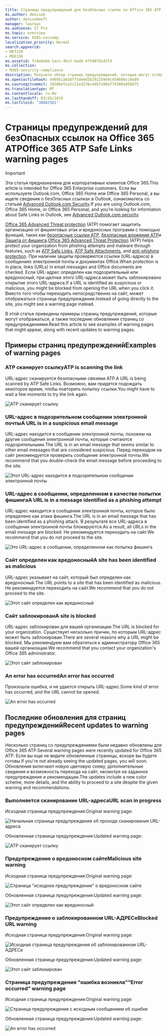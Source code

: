 ```yaml
---
title: Страницы предупреждений для безОпасных ссылок на Office 365 ATP
ms.author: deniseb
author: denisebmsft
manager: laurawi
ms.audience: IT Pro
ms.topic: overview
ms.service: O365-seccomp
localization_priority: Normal
search.appverid:
- MET150
- MOE150
ms.assetid: fc4e6ebb-5acc-4bc5-bad8-4f3407d1d3f4
ms.collection:
- M365-security-compliance
description: Получите обзор страниц предупреждений, которые могут отображаться при работе с Office 365 Advanced Threat protection.
ms.openlocfilehash: e90951a010ff5de4d3b292259e9c4596b6cc8e89
ms.sourcegitcommit: 1658be51e2c21ed23bc4467a98af74300a45b975
ms.translationtype: MT
ms.contentlocale: ru-RU
ms.lasthandoff: 03/26/2019
ms.locfileid: "30862581"
---
```

# <a name="office-365-atp-safe-links-warning-pages"></a><span data-ttu-id="e1512-103">Страницы предупреждений для безОпасных ссылок на Office 365 ATP</span><span class="sxs-lookup"><span data-stu-id="e1512-103">Office 365 ATP Safe Links warning pages</span></span>

> [!IMPORTANT]
> <span data-ttu-id="e1512-104">Эта статья предназначена для корпоративных клиентов Office 365.</span><span class="sxs-lookup"><span data-stu-id="e1512-104">This article is intended for Office 365 Enterprise customers.</span></span> <span data-ttu-id="e1512-105">Если вы используете Outlook.com, Office 365 Home или Office 365 Personal, а вы ищете сведения о безОпасных ссылках в Outlook, ознакомьтесь со статьей [Advanced Outlook.com Security](https://support.office.com/article/advanced-outlook-com-security-for-office-365-subscribers-882d2243-eab9-4545-a58a-b36fee4a46e2).</span><span class="sxs-lookup"><span data-stu-id="e1512-105">If you are using Outlook.com, Office 365 Home, or Office 365 Personal, and you're looking for information about Safe Links in Outlook, see [Advanced Outlook.com security](https://support.office.com/article/advanced-outlook-com-security-for-office-365-subscribers-882d2243-eab9-4545-a58a-b36fee4a46e2).</span></span>

<span data-ttu-id="e1512-106">[Office 365 Advanced Threat protection](office-365-atp.md) (ATP) помогает защитить организацию от фишинговых атак и вредоносных программ с помощью функций, таких как [безопасные ссылки ATP](atp-safe-links.md), [безопасные вложения ATP](atp-safe-attachments.md)и [Защита от фишинга](anti-phishing-protection.md).</span><span class="sxs-lookup"><span data-stu-id="e1512-106">[Office 365 Advanced Threat Protection](office-365-atp.md) (ATP) helps protect your organization from phishing attempts and malware through features, such as [ATP Safe Links](atp-safe-links.md), [ATP Safe Attachments](atp-safe-attachments.md), and [anti-phishing protection](anti-phishing-protection.md).</span></span> <span data-ttu-id="e1512-107">При наличии защиты проверяются ссылки (URL-адреса) в сообщениях электронной почты и документах Office.</span><span class="sxs-lookup"><span data-stu-id="e1512-107">When protection is in place, links (URLs) in email messages and Office documents are checked.</span></span> <span data-ttu-id="e1512-108">Если URL-адрес определен как подозрительный или вредоносный, при щелчке этого URL-адреса может быть заблокировано открытие этого URL-адреса.</span><span class="sxs-lookup"><span data-stu-id="e1512-108">If a URL is identified as suspicious or malicious, you might be blocked from opening the URL when you click it.</span></span> <span data-ttu-id="e1512-109">Вместо того чтобы переходить непосредственно на сайт, может отображаться страница предупреждения.</span><span class="sxs-lookup"><span data-stu-id="e1512-109">Instead of going directly to the site, you might see a warning page instead.</span></span> 
  
<span data-ttu-id="e1512-110">В этой статье приведены примеры страниц предупреждений, которые могут отображаться, а также последние обновления страниц со предупреждениями.</span><span class="sxs-lookup"><span data-stu-id="e1512-110">Read this article to see examples of warning pages that might appear, along with recent updates to warning pages.</span></span>
  
## <a name="examples-of-warning-pages"></a><span data-ttu-id="e1512-111">Примеры страниц предупреждений</span><span class="sxs-lookup"><span data-stu-id="e1512-111">Examples of warning pages</span></span>

### <a name="atp-is-scanning-the-link"></a><span data-ttu-id="e1512-112">ATP сканирует ссылку</span><span class="sxs-lookup"><span data-stu-id="e1512-112">ATP is scanning the link</span></span>

<span data-ttu-id="e1512-113">URL-адрес сканируется безопасными связями ATP.</span><span class="sxs-lookup"><span data-stu-id="e1512-113">A URL is being scanned by ATP Safe Links.</span></span> <span data-ttu-id="e1512-114">Возможно, вам придется подождать некоторое время, чтобы повторить попытку ссылки.</span><span class="sxs-lookup"><span data-stu-id="e1512-114">You might have to wait a few moments to try the link again.</span></span>

![ATP сканирует ссылку](media/ee8dd5ed-6b91-4248-b054-12b719e8d0ed.png)

### <a name="a-url-is-in-a-suspicious-email-message"></a><span data-ttu-id="e1512-116">URL-адрес в подозрительном сообщении электронной почты</span><span class="sxs-lookup"><span data-stu-id="e1512-116">A URL is in a suspicious email message</span></span>

<span data-ttu-id="e1512-117">URL-адрес находится в сообщении электронной почты, похожем на другие сообщения электронной почты, которые считаются подозрительными.</span><span class="sxs-lookup"><span data-stu-id="e1512-117">The URL is in an email message that seems similar to other email messages that are considered suspicious.</span></span> <span data-ttu-id="e1512-118">Перед переходом на сайт рекомендуется проверить сообщение электронной почты.</span><span class="sxs-lookup"><span data-stu-id="e1512-118">We recommend that you double-check the email message before proceeding to the site.</span></span>

![Этот URL-адрес находится в подозрительном сообщении электронной почты](media/33f57923-23e3-4b0f-838b-6ad589ba897b.png)

### <a name="a-url-is-in-a-message-identified-as-a-phishing-attempt"></a><span data-ttu-id="e1512-120">URL-адрес в сообщении, определенном в качестве попытки фишинга</span><span class="sxs-lookup"><span data-stu-id="e1512-120">A URL is in a message identified as a phishing attempt</span></span>

<span data-ttu-id="e1512-121">URL-адрес находится в сообщении электронной почты, которое было определено как атака фишинга.</span><span class="sxs-lookup"><span data-stu-id="e1512-121">The URL is in an email message that has been identified as a phishing attack.</span></span> <span data-ttu-id="e1512-122">В результате все URL-адреса в сообщении электронной почты блокируются.</span><span class="sxs-lookup"><span data-stu-id="e1512-122">As a result, all URLs in the email message are blocked.</span></span> <span data-ttu-id="e1512-123">Не рекомендуется переходить на сайт.</span><span class="sxs-lookup"><span data-stu-id="e1512-123">We recommend that you do not proceed to the site.</span></span>

![Это URL-адрес в сообщении, определенном как попытка фишинга](media/6e544a28-0604-4821-aba6-d5a57bb917e5.png)

### <a name="a-site-has-been-identified-as-malicious"></a><span data-ttu-id="e1512-125">Сайт определен как вредоносный</span><span class="sxs-lookup"><span data-stu-id="e1512-125">A site has been identified as malicious</span></span>

<span data-ttu-id="e1512-126">URL-адрес указывает на сайт, который был определен как вредоносный.</span><span class="sxs-lookup"><span data-stu-id="e1512-126">The URL points to a site that has been identified as malicious.</span></span>  <br/> <span data-ttu-id="e1512-127">Не рекомендуется переходить на сайт.</span><span class="sxs-lookup"><span data-stu-id="e1512-127">We recommend that you do not proceed to the site.</span></span>

![Этот сайт определен как вредоносный](media/058883c8-23f0-4672-9c1c-66b084796177.png)

### <a name="a-site-is-blocked"></a><span data-ttu-id="e1512-129">Сайт заблокирован</span><span class="sxs-lookup"><span data-stu-id="e1512-129">A site is blocked</span></span>

<span data-ttu-id="e1512-130">URL-адрес заблокирован для вашей организации.</span><span class="sxs-lookup"><span data-stu-id="e1512-130">The URL is blocked for your organization.</span></span> <span data-ttu-id="e1512-131">Существует несколько причин, по которым URL-адрес может быть заблокирован.</span><span class="sxs-lookup"><span data-stu-id="e1512-131">There are several reasons why a URL might be blocked.</span></span> <span data-ttu-id="e1512-132">Мы рекомендуем вам обратиться к администратору Office 365 вашей организации.</span><span class="sxs-lookup"><span data-stu-id="e1512-132">We recommend that you contact your organization's Office 365 administrator.</span></span>

![Этот сайт заблокирован](media/6b4bda2d-a1e6-419e-8b10-588e83c3af3f.png)

### <a name="an-error-has-occurred"></a><span data-ttu-id="e1512-134">An error has occurred</span><span class="sxs-lookup"><span data-stu-id="e1512-134">An error has occurred</span></span>

<span data-ttu-id="e1512-135">Произошла ошибка, и не удается открыть URL-адрес.</span><span class="sxs-lookup"><span data-stu-id="e1512-135">Some kind of error has occurred, and the URL cannot be opened.</span></span>

![An error has occurred](media/2f7465a4-1cf4-4c1c-b7d4-3c07e4b795b4.png)

## <a name="recent-updates-to-warning-pages"></a><span data-ttu-id="e1512-137">Последние обновления для страниц предупреждений</span><span class="sxs-lookup"><span data-stu-id="e1512-137">Recent updates to warning pages</span></span>

<span data-ttu-id="e1512-138">Несколько страниц со предупреждениями были недавно обновлены для Office 365 ATP.</span><span class="sxs-lookup"><span data-stu-id="e1512-138">Several warning pages were recently updated for Office 365 ATP.</span></span> <span data-ttu-id="e1512-139">Если вы еще не видите обновленные страницы, вскоре вы будете готовы.</span><span class="sxs-lookup"><span data-stu-id="e1512-139">If you're not already seeing the updated pages, you will soon.</span></span> <span data-ttu-id="e1512-140">Обновления включают новую цветовую схему, дополнительные сведения и возможность перехода на сайт, несмотря на заданное предупреждение и рекомендации.</span><span class="sxs-lookup"><span data-stu-id="e1512-140">The updates include a new color scheme, more details, and the ability to proceed to a site despite the given warning and recommendations.</span></span>

### <a name="url-scan-in-progress"></a><span data-ttu-id="e1512-141">Выполняется сканирование URL-адреса</span><span class="sxs-lookup"><span data-stu-id="e1512-141">URL scan in progress</span></span>

<span data-ttu-id="e1512-142">Исходная страница предупреждения:</span><span class="sxs-lookup"><span data-stu-id="e1512-142">Original warning page:</span></span>

![Начальная страница предупреждения об проходе сканирования URL-адреса](media/04368763-763f-43d6-94a4-a48291d36893.png)

<span data-ttu-id="e1512-144">Обновленная страница предупреждения:</span><span class="sxs-lookup"><span data-stu-id="e1512-144">Updated warning page:</span></span>

![ATP сканирует ссылку](media/ee8dd5ed-6b91-4248-b054-12b719e8d0ed.png)

### <a name="malicious-site-warning"></a><span data-ttu-id="e1512-146">Предупреждение о вредоносном сайте</span><span class="sxs-lookup"><span data-stu-id="e1512-146">Malicious site warning</span></span>

<span data-ttu-id="e1512-147">Исходная страница предупреждения:</span><span class="sxs-lookup"><span data-stu-id="e1512-147">Original warning page:</span></span>

![Страница "исходное предупреждение" о вредоносном сайте](media/b9efda09-6dd8-46ef-82cb-56e4d538b8f5.png)

<span data-ttu-id="e1512-149">Обновленная страница предупреждения:</span><span class="sxs-lookup"><span data-stu-id="e1512-149">Updated warning page:</span></span>

![Этот сайт определен как вредоносный](media/058883c8-23f0-4672-9c1c-66b084796177.png)

### <a name="blocked-url-warning"></a><span data-ttu-id="e1512-151">Предупреждение о заблокированном URL-АДРЕСе</span><span class="sxs-lookup"><span data-stu-id="e1512-151">Blocked URL warning</span></span>

<span data-ttu-id="e1512-152">Исходная страница предупреждения:</span><span class="sxs-lookup"><span data-stu-id="e1512-152">Original warning page:</span></span>

![Исходная страница предупреждения об заблокированном URL-АДРЕСе](media/3d6ba028-30bf-45fc-958e-d3aad3defc83.png)

<span data-ttu-id="e1512-154">Обновленная страница предупреждения:</span><span class="sxs-lookup"><span data-stu-id="e1512-154">Updated warning page:</span></span>

![Этот сайт заблокирован](media/6b4bda2d-a1e6-419e-8b10-588e83c3af3f.png)

### <a name="error-occurred-warning-page"></a><span data-ttu-id="e1512-156">Страница предупреждения "ошибка возникла"</span><span class="sxs-lookup"><span data-stu-id="e1512-156">"Error occurred" warning page</span></span>

<span data-ttu-id="e1512-157">Исходная страница предупреждения:</span><span class="sxs-lookup"><span data-stu-id="e1512-157">Original warning page:</span></span>

![Страница предупреждения с исходным сообщением об ошибке](media/9aaa4383-2f23-48be-bdaa-8efbcb2acc70.png)

<span data-ttu-id="e1512-159">Обновленная страница предупреждения:</span><span class="sxs-lookup"><span data-stu-id="e1512-159">Updated warning page:</span></span>

![An error has occurred](media/2f7465a4-1cf4-4c1c-b7d4-3c07e4b795b4.png)
   
